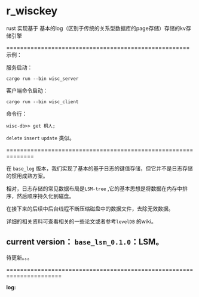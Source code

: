 # r_wisckey
rust 实现基于 基本的log（区别于传统的关系型数据库的page存储）存储的kv存储引擎

=====================================================
示例：

服务启动：

```
cargo run --bin wisc_server
```
客户端命令启动：

```
cargo run --bin wisc_client
```
命令行：

    wisc-db>> get 桐人;

`delete`  `insert` `update` 类似。

==============================================================

在 `base_log` 版本，我们实现了基本的基于日志的键值存储，但它并不是日志存储的惯用成熟方案。

相对，日志存储的常见数据布局是`LSM-tree` ,它的基本思想是将数据在内存中排序，然后顺序持久化到磁盘。

在接下来的后续中后台线程不断压缩磁盘中的数据文件，去除无效数据。

详细的相关资料可查看相关的一些论文或者参考`levelDB` 的wiki。

## **current version**： `base_lsm_0.1.0`：LSM。

待更新。。。

======================================================================

**log:**
